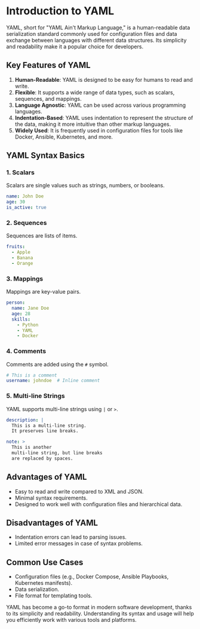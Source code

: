 # Introduction to YAML

YAML, short for "YAML Ain't Markup Language," is a human-readable data serialization standard commonly used for configuration files and data exchange between languages with different data structures. Its simplicity and readability make it a popular choice for developers.

## Key Features of YAML

1. **Human-Readable**: YAML is designed to be easy for humans to read and write.
2. **Flexible**: It supports a wide range of data types, such as scalars, sequences, and mappings.
3. **Language Agnostic**: YAML can be used across various programming languages.
4. **Indentation-Based**: YAML uses indentation to represent the structure of the data, making it more intuitive than other markup languages.
5. **Widely Used**: It is frequently used in configuration files for tools like Docker, Ansible, Kubernetes, and more.

## YAML Syntax Basics

### 1. Scalars
Scalars are single values such as strings, numbers, or booleans.

```yaml
name: John Doe
age: 30
is_active: true
```

### 2. Sequences
Sequences are lists of items.

```yaml
fruits:
  - Apple
  - Banana
  - Orange
```

### 3. Mappings
Mappings are key-value pairs.

```yaml
person:
  name: Jane Doe
  age: 28
  skills:
    - Python
    - YAML
    - Docker
```

### 4. Comments
Comments are added using the `#` symbol.

```yaml
# This is a comment
username: johndoe  # Inline comment
```

### 5. Multi-line Strings
YAML supports multi-line strings using `|` or `>`.

```yaml
description: |
  This is a multi-line string.
  It preserves line breaks.

note: >
  This is another
  multi-line string, but line breaks
  are replaced by spaces.
```

## Advantages of YAML

- Easy to read and write compared to XML and JSON.
- Minimal syntax requirements.
- Designed to work well with configuration files and hierarchical data.

## Disadvantages of YAML

- Indentation errors can lead to parsing issues.
- Limited error messages in case of syntax problems.

## Common Use Cases

- Configuration files (e.g., Docker Compose, Ansible Playbooks, Kubernetes manifests).
- Data serialization.
- File format for templating tools.

YAML has become a go-to format in modern software development, thanks to its simplicity and readability. Understanding its syntax and usage will help you efficiently work with various tools and platforms.
